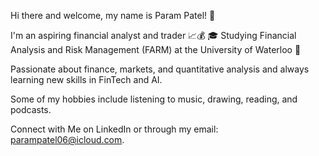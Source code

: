 Hi there and welcome, my name is Param Patel! 👋

I'm an aspiring financial analyst and trader 📈💰
🎓 Studying Financial Analysis and Risk Management (FARM) at the University of Waterloo 🥕

Passionate about finance, markets, and quantitative analysis and always learning new skills in FinTech and AI.

Some of my hobbies include listening to music, drawing, reading, and podcasts.

Connect with Me on LinkedIn or through my email: parampatel06@icloud.com.
